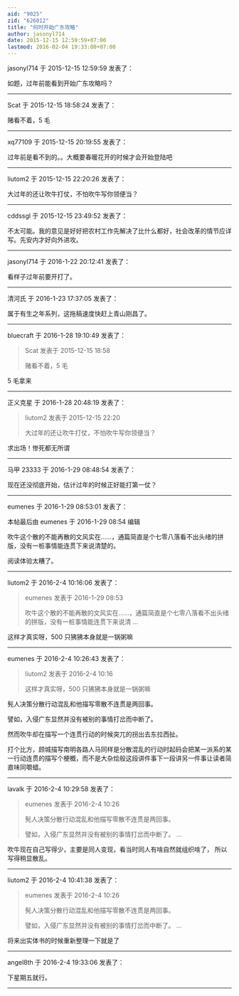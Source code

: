 ```yaml
---
aid: "9025"
zid: "626012"
title: "何时开始广东攻略"
author: jasonyl714
date: 2015-12-15 12:59:59+07:00
lastmod: 2016-02-04 19:33:00+07:00
---
```


jasonyl714 于 2015-12-15 12:59:59 发表了：

如题，过年前能看到开始广东攻略吗？

---

Scat 于 2015-12-15 18:58:24 发表了：

赌看不着，5 毛

---

xq77109 于 2015-12-15 20:19:55 发表了：

过年前是看不到的。。大概要春暖花开的时候才会开始登陆吧

---

liutom2 于 2015-12-15 22:20:26 发表了：

大过年的还让吹牛打仗，不怕吹牛写你领便当？

---

cddssgl 于 2015-12-15 23:49:52 发表了：

不太可能。我的意见是好好把农村工作先解决了比什么都好，社会改革的情节应详写。先安内才好向外进攻。

---

jasonyl714 于 2016-1-22 20:12:41 发表了：

看样子过年前要开打了。

---

清河氏 于 2016-1-23 17:37:05 发表了：

属于有生之年系列，这拖稿速度快赶上青山刚昌了。

---

bluecraft 于 2016-1-28 19:10:49 发表了：

> Scat 发表于 2015-12-15 18:58
>
> 赌看不着，5 毛

5 毛拿来

---

正义克星 于 2016-1-28 20:48:19 发表了：

> liutom2 发表于 2015-12-15 22:20
>
> 大过年的还让吹牛打仗，不怕吹牛写你领便当？

求出场！惨死都无所谓

---

马甲 23333 于 2016-1-29 08:48:54 发表了：

现在还没彻底开始，估计过年的时候正好能打第一仗？

---

eumenes 于 2016-1-29 08:53:01 发表了：

本帖最后由 eumenes 于 2016-1-29 08:54 编辑

吹牛这个散的不能再散的文风实在……，通篇简直是个七零八落看不出头绪的拼版，没有一桩事情能连贯下来说清楚的。

阅读体验太糟了。

---

liutom2 于 2016-2-4 10:16:06 发表了：

> eumenes 发表于 2016-1-29 08:53
>
> 吹牛这个散的不能再散的文风实在……，通篇简直是个七零八落看不出头绪的拼版，没有一桩事情能连贯下来说清 ...

这样才真实呀，500 只狒狒本身就是一锅粥嘛

---

eumenes 于 2016-2-4 10:26:43 发表了：

> liutom2 发表于 2016-2-4 10:16
>
> 这样才真实呀，500 只狒狒本身就是一锅粥嘛

髡人决策分散行动混乱和他描写零散不连贯是两回事。

譬如，入侵广东显然并没有被别的事情打岔而中断了。

然而吹牛却在描写一个连贯行动的时候突兀的拐出去东拉西扯。

打个比方，顾城描写南明各路人马同样是分散混乱的行动时起码会把某一派系的某一行动连贯的描写个梗概，而不是大杂烩般这段讲件事下一段讲另一件事让读者简直味同嚼蜡。

---

lavalk 于 2016-2-4 10:29:58 发表了：

> eumenes 发表于 2016-2-4 10:26
>
> 髡人决策分散行动混乱和他描写零散不连贯是两回事。
>
> 譬如，入侵广东显然并没有被别的事情打岔而中断了。 ...

吹牛现在自己写得少，主要是同人变现，看当时同人有啥自然就组织啥了， 所以写得稍显散乱。

---

liutom2 于 2016-2-4 10:41:38 发表了：

> eumenes 发表于 2016-2-4 10:26
>
> 髡人决策分散行动混乱和他描写零散不连贯是两回事。
>
> 譬如，入侵广东显然并没有被别的事情打岔而中断了。 ...

将来出实体书的时候重新整理一下就是了

---

angel8th 于 2016-2-4 19:33:06 发表了：

下星期五就行。

---
